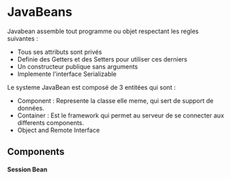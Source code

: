 # JavaBeans

Javabean assemble tout programme ou objet respectant les regles suivantes :
- Tous ses attributs sont privés
- Definie des Getters et des Setters pour utiliser ces derniers
- Un constructeur publique sans arguments
- Implemente l'interface Serializable

Le systeme JavaBean est composé de 3 entitées qui sont :
- Component : Represente la classe elle meme, qui sert de support de données.
- Container : Est le framework qui permet au serveur de se connecter aux differents components.
- Object and Remote Interface 



## Components

#### Session Bean

